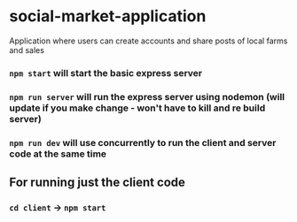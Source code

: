 # social-market-application
Application where users can create accounts and share posts of local farms and sales

### `npm start` will start the basic express server

### `npm run server` will run the express server using nodemon (will update if you make change - won't have to kill and re build server)

### `npm run dev` will use concurrently to run the client and server code at the same time

## For running just the client code

### `cd client` -> `npm start`
